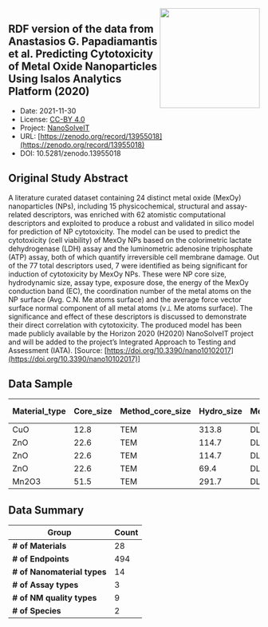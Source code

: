 <img style="float: right; width: 200px" src="https://upload.wikimedia.org/wikipedia/commons/e/e1/NanoCommons-Logo-Large_-_White_Circle_01.png" />


<div style="float: right; width: 200px" class='altmetric-embed' data-badge-type='donut' data-condensed='true' data-badge-details='right' data-doi="10.5281/zenodo.13955018"></div>

## RDF version of the data from Anastasios G. Papadiamantis et al. Predicting Cytotoxicity of Metal Oxide Nanoparticles Using Isalos Analytics Platform (2020)
<script type="application/ld+json">
	{
		"@context": {
			"bs": "https://bioschemas.org/",
			"schema": "https://schema.org/",
			"citation": "schema:citation",
			"name": "schema:name",
			"url": "schema:url",
			"variableMeasured": "schema:variableMeasured"
		},
		"@type": "schema:Dataset",
		"variableMeasured": [
			{
				"@type": "schema:PropertyValue",
				"name": "composition"
			},
			{
				"@type": "schema:PropertyValue",
				"name": "size"
			},
			{
				"@type": "schema:PropertyValue",
				"name": "surface charge"
			},
			{
				"@type": "schema:PropertyValue",
				"name": "surface area"
			},
			{
				"@type": "schema:PropertyValue",
				"name": "assay"
			},
			{
				"@type": "schema:PropertyValue",
				"name": "cell type"
			},
			{
				"@type": "schema:PropertyValue",
				"name": "expose time"
			},
			{
				"@type": "schema:PropertyValue",
				"name": "dose"
			},
			{
				"@type": "schema:PropertyValue",
				"name": "toxicological endpoint"
			},
			{
				"@type": "schema:PropertyValue",
				"name": "size distribution"
			}
		],
		"name": "RDF version of the data from Anastasios G. Papadiamantis et al. Predicting Cytotoxicity of Metal Oxide Nanoparticles Using Isalos Analytics Platform (2020)",
		"schema:description": "This is an RDFied version of the dataset published in Papadiamantis, A.G. et al. Predicting Cytotoxicity of Metal Oxide Nanoparticles Using Isalos Analytics Platform. Nanomaterials 2020, 10, 2017. The original dataset publication DOI: https://doi.org/10.3390/nano10102017. The Original publication authors: Papadiamantis, A.G.; Jänes, J.; Voyiatzis, E.; Sikk, L.; Burk, J.; Burk, P.; Tsoumanis, A.; Ha, M.K.; Yoon, T.H.; Valsami-Jones, E.; Lynch, I.; Melagraki, G.; Tämm, K.; Afantitis, A.",		
		"@id": "https://zenodo.org/record/13955018",
		"url": "https://zenodo.org/record/13955018",
		"citation": "https://zenodo.org/record/13955018",
		"http://purl.org/dc/terms/conformsTo": { "@type": "schema:CreativeWork", "@id": "https://bioschemas.org/profiles/Dataset/0.4-DRAFT" },
		"schema:identifier": "10.5281/zenodo.13955018",
		"schema:license": "https://creativecommons.org/licenses/by/4.0/legalcode",
		"schema:creator": [
		  {
			"@type": "schema:Organization",
			"name": "NanoSolveIT"
		  }
		],
		"schema:datePublished": "2021-11-30"
	}
</script>

* Date: 2021-11-30
* License: [CC-BY 4.0](https://creativecommons.org/licenses/by/4.0/legalcode)
* Project: [NanoSolveIT](https://www.nanosolveit.eu/)
* URL: [https://zenodo.org/record/13955018](https://zenodo.org/record/13955018)
* DOI: 10.5281/zenodo.13955018



## Original Study Abstract

A literature curated dataset containing 24 distinct metal oxide (MexOy) nanoparticles (NPs), including 15 physicochemical, structural and assay-related descriptors, was enriched with 62 atomistic computational descriptors and exploited to produce a robust and validated in silico model for prediction of NP cytotoxicity. The model can be used to predict the cytotoxicity (cell viability) of MexOy NPs based on the colorimetric lactate dehydrogenase (LDH) assay and the luminometric adenosine triphosphate (ATP) assay, both of which quantify irreversible cell membrane damage. Out of the 77 total descriptors used, 7 were identified as being significant for induction of cytotoxicity by MexOy NPs. These were NP core size, hydrodynamic size, assay type, exposure dose, the energy of the MexOy conduction band (EC), the coordination number of the metal atoms on the NP surface (Avg. C.N. Me atoms surface) and the average force vector surface normal component of all metal atoms (v⊥ Me atoms surface). The significance and effect of these descriptors is discussed to demonstrate their direct correlation with cytotoxicity. The produced model has been made publicly available by the Horizon 2020 (H2020) NanoSolveIT project and will be added to the project’s Integrated Approach to Testing and Assessment (IATA). [Source: [https://doi.org/10.3390/nano10102017](https://doi.org/10.3390/nano10102017)]


## Data Sample

|Material_type|Core_size|Method_core_size|Hydro_size|Method_hydro_size|Surface_charge|Method_surface_charge|Surface_area|Method_surface_area|Hsf   |Ec   |Ev   |MeO |Assay|Cell_name|Cell_species|Cell_origin|Cell_type|Exposure_time|Exposure_dose|log_n_atoms_all|log_n_atoms_core|log_n_atoms_shell|log_n_Al _atoms_all|log_n_Al _atoms_core|log_n_Al _atoms_shell|log_n_O_atoms_all|log_n_O_atoms_core|log_n_O_atoms_shell|peng_avg_all|peng_avg_core|peng_avg_shell|Al _peng_avg_all|Al _peng_avg_core|Al _peng_avg_shell|O_peng_avg_all|O_peng_avg_core|O_peng_avg_shell|coordN_avg_all|coordN_avg_core|coordN_avg_shell|Al _coordN_avg_all|Al _coordN_avg_core|Al _coordN_avg_shell|O_coordN_avg_all|O_coordN_avg_core|O_coordN_avg_shell|NP_diameter|NP_surface_area|NP_volume  |Lattice_energy_of_NP|E_L_bulk-E_L_NP|Lattice_energy_of_NP_d_NP|Lattice_energy_of_NP_S_NP|Lattice_energy_of_NP_V_NP|force_vector_length_avg_all|force_vector_length_avg_core|force_vector_length_avg_shell|Al _force_vector_length_coordN_avg_all|Al _force_vector_length_coordN_avg_core|Al _force_vector_length_coordN_avg_shell|O_force_vector_length_avg_all|O_force_vector_length_avg_core|O_force_vector_length_avg_shell|force_vector_surface_normal_component_avg_all|force_vector_surface_normal_component_avg_core|force_vector_surface_normal_component_avg_shell|Al _force_vector_surface_normal_component_coordN_avg_all|Al _force_vector_surface_normal_component_coordN_avg_core|Al _force_vector_surface_normal_component_coordN_avg_shell|O_force_vector_surface_normal_component_avg_all|O_force_vector_surface_normal_component_avg_core|O_force_vector_surface_normal_component_avg_shell|force_vector_surface_tangent_component_avg_all|force_vector_surface_tangent_component_avg_core|force_vector_surface_tangent_component_avg_shell|Al _force_vector_surface_tangent_component_coordN_avg_all|Al _force_vector_surface_tangent_component_coordN_avg_core|Al _force_vector_surface_tangent_component_coordN_avg_shell|O_force_vector_surface_tangent_component_avg_all|O_force_vector_surface_tangent_component_avg_core|O_force_vector_surface_tangent_component_avg_shell|Viability|
|-------------|---------|----------------|----------|-----------------|--------------|---------------------|------------|-------------------|------|-----|-----|----|-----|---------|------------|-----------|---------|-------------|-------------|---------------|----------------|-----------------|-------------------|--------------------|---------------------|-----------------|------------------|-------------------|------------|-------------|--------------|----------------|-----------------|------------------|--------------|---------------|----------------|--------------|---------------|----------------|------------------|-------------------|--------------------|----------------|-----------------|------------------|-----------|---------------|-----------|--------------------|---------------|-------------------------|-------------------------|-------------------------|---------------------------|----------------------------|-----------------------------|--------------------------------------|---------------------------------------|----------------------------------------|-----------------------------|------------------------------|-------------------------------|---------------------------------------------|----------------------------------------------|-----------------------------------------------|--------------------------------------------------------|---------------------------------------------------------|----------------------------------------------------------|-----------------------------------------------|------------------------------------------------|-------------------------------------------------|----------------------------------------------|-----------------------------------------------|------------------------------------------------|---------------------------------------------------------|----------------------------------------------------------|-----------------------------------------------------------|------------------------------------------------|-------------------------------------------------|--------------------------------------------------|---------|
|CuO          |12.8     |TEM             |313.8     |DLS              |7.6           |Zeta-potential       |74.2        |Estimation         |-1.609|-5.17|-6.51|5.87|ATP  |RAW264.7 |Mouse       |Blood      |Cancer   |24h          |200          |5.040902841    |4.935043502     |4.375992639      |4.739872845        |4.63375116          |4.075911761          |4.739872845      |4.634275695       |4.074011446        |-21.57668504|-21.72985283 |-21.02178044  |-21.52631145    |-21.67283142     |-20.99696961      |-21.62705863  |-21.78680542   |-21.04670008    |3.908788088   |4              |3.578340626     |3.908788088       |4                  |3.579261125         |3.908788088     |4                |3.57741609        |127.999669 |51471.54433    |1098056.773|-107.8834252        |-18.19175385   |-0.842841439             |-0.002095982             |-9.82E-05                |0.732111568                |0.32317944                  |2.213613067                  |0.455172568                           |0.000769499                            |2.096822883                             |1.009050568                  |44.26113957                   |61.57495077                    |-0.069746965                                 |0.000133617                                   |-0.322914129                                   |-0.052767703                                            |0.000125691                                              |-0.243858966                                              |-0.086726226                                   |0.645200214                                     |2.330915403                                      |0.533035145                                   |0.253565636                                    |1.545512442                                     |0.309687406                                              |0.000263797                                               |1.42756138                                                 |0.756382884                                     |0.000141534                                      |-0.402315966                                      |9.1      |
|ZnO          |22.6     |TEM             |114.7     |DLS              |28.8          |Zeta-potential       |47.4        |Estimation         |-3.608|-3.89|-7.2 |5.67|ATP  |BEAS-2B  |Human       |Lung       |Normal   |24h          |200          |5.705875681    |5.646910271     |4.809539514      |5.404881589        |5.345918463         |4.508529719          |5.404809778      |5.345842085       |4.508489318        |-16.81298443|-16.83326004 |-16.67355813  |-16.72577798    |-16.74503561     |-16.5933464       |-16.9002053   |-16.92149999   |-16.75377732    |3.947721913   |4              |3.58822891      |3.947395563       |4                  |3.585643411         |3.948048318     |4                |3.590814649       |225.9988547|160458.2245    |6043895.829|-84.06492215        |-42.01025689   |-0.371970567             |-0.000523905             |-1.39E-05                |0.243499186                |0.083503833                 |1.343715615                  |0.246292657                           |0.083512293                            |1.365706722                             |0.240705254                  |80.99436017                   |110.5299126                    |0.107323148                                  |0.000125176                                   |0.844475623                                    |0.110284775                                             |0.000147432                                              |0.867681349                                               |0.104361032                                    |0.083495372                                     |1.321722462                                      |0.152420273                                   |0.065525795                                    |0.749954702                                     |0.153232263                                              |0.065528786                                               |0.756354795                                                |0.151608149                                     |0.000102915                                      |0.821267738                                       |9.5      |
|ZnO          |22.6     |TEM             |114.7     |DLS              |28.8          |Zeta-potential       |47.4        |Estimation         |-3.608|-3.89|-7.2 |5.67|ATP  |BEAS-2B  |Human       |Lung       |Normal   |24h          |100          |5.705875681    |5.646910271     |4.809539514      |5.404881589        |5.345918463         |4.508529719          |5.404809778      |5.345842085       |4.508489318        |-16.81298443|-16.83326004 |-16.67355813  |-16.72577798    |-16.74503561     |-16.5933464       |-16.9002053   |-16.92149999   |-16.75377732    |3.947721913   |4              |3.58822891      |3.947395563       |4                  |3.585643411         |3.948048318     |4                |3.590814649       |225.9988547|160458.2245    |6043895.829|-84.06492215        |-42.01025689   |-0.371970567             |-0.000523905             |-1.39E-05                |0.243499186                |0.083503833                 |1.343715615                  |0.246292657                           |0.083512293                            |1.365706722                             |0.240705254                  |80.99436017                   |110.5299126                    |0.107323148                                  |0.000125176                                   |0.844475623                                    |0.110284775                                             |0.000147432                                              |0.867681349                                               |0.104361032                                    |0.083495372                                     |1.321722462                                      |0.152420273                                   |0.065525795                                    |0.749954702                                     |0.153232263                                              |0.065528786                                               |0.756354795                                                |0.151608149                                     |0.000102915                                      |0.821267738                                       |10.2     |
|ZnO          |22.6     |TEM             |69.4      |DLS              |28.8          |Zeta-potential       |47.4        |Estimation         |-3.608|-3.89|-7.2 |5.67|ATP  |RAW264.7 |Mouse       |Blood      |Cancer   |24h          |100          |5.705875681    |5.646910271     |4.809539514      |5.404881589        |5.345918463         |4.508529719          |5.404809778      |5.345842085       |4.508489318        |-16.81298443|-16.83326004 |-16.67355813  |-16.72577798    |-16.74503561     |-16.5933464       |-16.9002053   |-16.92149999   |-16.75377732    |3.947721913   |4              |3.58822891      |3.947395563       |4                  |3.585643411         |3.948048318     |4                |3.590814649       |225.9988547|160458.2245    |6043895.829|-84.06492215        |-42.01025689   |-0.371970567             |-0.000523905             |-1.39E-05                |0.243499186                |0.083503833                 |1.343715615                  |0.246292657                           |0.083512293                            |1.365706722                             |0.240705254                  |80.99436017                   |110.5299126                    |0.107323148                                  |0.000125176                                   |0.844475623                                    |0.110284775                                             |0.000147432                                              |0.867681349                                               |0.104361032                                    |0.083495372                                     |1.321722462                                      |0.152420273                                   |0.065525795                                    |0.749954702                                     |0.153232263                                              |0.065528786                                               |0.756354795                                                |0.151608149                                     |0.000102915                                      |0.821267738                                       |11       |
|Mn2O3        |51.5     |TEM             |291.7     |DLS              |-46.1         |Zeta-potential       |25.9        |Estimation         |-9.917|-4.65|-7.63|5.92|ATP  |RAW264.7 |Mouse       |Blood      |Cancer   |24h          |200          |6.833920946    |6.808418277     |5.590033326      |6.435980937        |6.410428646         |5.192912967          |6.612072196      |6.586602606       |5.367637283        |-30.13156934|-30.17368534 |-29.43521225  |-45.00347397    |-45.0715769      |-43.87969361      |-20.21696626  |-20.24364875   |-19.77520088    |4.771439188   |4.799908597    |4.30071837      |5.964298985       |6                  |5.375189195         |3.976199323     |4                |3.582146334       |515.0001963|833228.8429    |71518836.27|-150.6578467        |24.58266767    |-0.292539397             |-0.000180812             |-2.11E-06                |1.226956433                |1.111428214                 |3.137130878                  |0.61840191                            |0.461561591                            |3.206456279                             |1.632659448                  |189.3784429                   |255.013659                     |0.001237108                                  |-5.01E-06                                     |0.021774621                                    |-0.025451547                                            |0.000122284                                              |-0.447450591                                              |0.019029544                                    |1.544590136                                     |3.090768246                                      |0.950733332                                   |0.872874737                                    |2.23806814                                      |0.460898009                                              |0.362431298                                               |2.085717458                                                |1.277290213                                     |-8.99E-05                                        |0.335577572                                       |11.3     |



## Data Summary

| **Group**                    | **Count** |
| ---------------------------- | --------- |
| **\# of Materials**          | 28        |
| **\# of Endpoints**          | 494       |
| **\# of Nanomaterial types** | 14        |
| **\# of Assay types**        | 3         |
| **\# of NM quality types**   | 9         |
| **\# of Species**            | 2         |